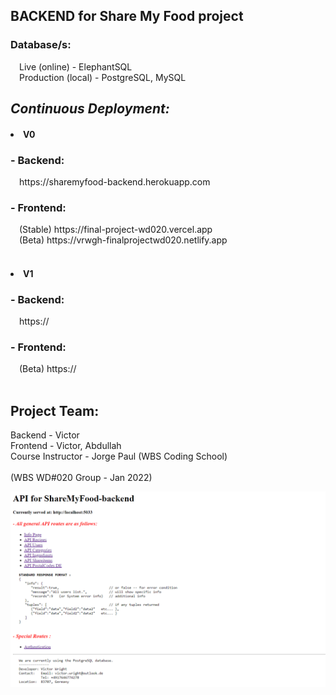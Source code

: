 ## BACKEND for Share My Food project

<h3>Database/s:</h3> 
  &emsp;Live (online) - ElephantSQL  <br>
  &emsp;Production (local) - PostgreSQL, MySQL

<br>

## <i> Continuous Deployment:</i>

<h4><li>V0</li></h4>
<h3>- Backend:</h3>
  &emsp;https://sharemyfood-backend.herokuapp.com  <br>
<h3>- Frontend:</h3>
  &emsp;(Stable) https://final-project-wd020.vercel.app  <br>
  &emsp;(Beta) https://vrwgh-finalprojectwd020.netlify.app  <br>
<br>
<h4><li>V1</li></h4>
<h3>- Backend:</h3>
  &emsp;https://  <br>
<h3>- Frontend:</h3>
  &emsp;(Beta) https://  <br>

<br>

## Project Team:

Backend - Victor<br>
Frontend - Victor, Abdullah<br>
Course Instructor - Jorge Paul (WBS Coding School)<br>
<br>
(WBS WD#020 Group - Jan 2022)<br>

![](https://github.com/vrw-GH/sharemyfood-backend/blob/12df2b5f36d617ee408eef435e23ad8db9da5987/public/site_img.png)

